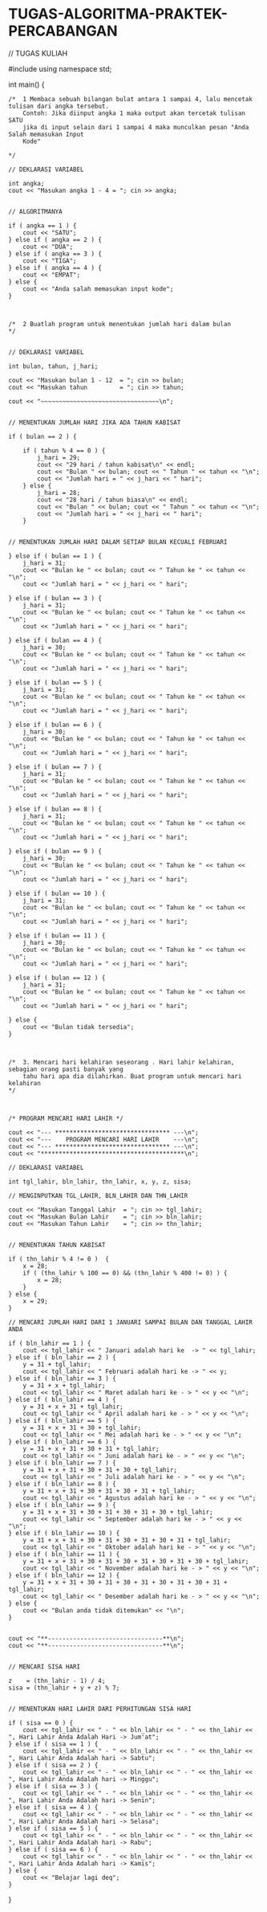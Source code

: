 # TUGAS-ALGORITMA-PRAKTEK-PERCABANGAN

// TUGAS KULIAH


#include <iostream>
using namespace std;
  
int main() {

  
	/*	1 Membaca sebuah bilangan bulat antara 1 sampai 4, lalu mencetak tulisan dari angka tersebut.
		Contoh: Jika diinput angka 1 maka output akan tercetak tulisan SATU
		jika di input selain dari 1 sampai 4 maka munculkan pesan "Anda Salah memasukan Input
		Kode"	
		
	*/
	
  	// DEKLARASI VARIABEL
  
	int angka;
	cout << "Masukan angka 1 - 4 = "; cin >> angka;
  
  
  	// ALGORITMANYA 
	
	if ( angka == 1 ) {
		cout << "SATU";
	} else if ( angka == 2 ) {
		cout << "DUA";
	} else if ( angka == 3 ) {
		cout << "TIGA";
	} else if ( angka == 4 ) {
		cout << "EMPAT";
	} else {
		cout << "Anda salah memasukan input kode";
	}
	
	
	
	/*	2 Buatlah program untuk menentukan jumlah hari dalam bulan
	*/
	
	
	// DEKLARASI VARIABEL
	
	int bulan, tahun, j_hari;
	
	cout << "Masukan bulan 1 - 12  = "; cin >> bulan;
	cout << "Masukan tahun         = "; cin >> tahun;
	
	cout << "~~~~~~~~~~~~~~~~~~~~~~~~~~~~~~~~~\n";
	
	
	// MENENTUKAN JUMLAH HARI JIKA ADA TAHUN KABISAT
	
	if ( bulan == 2 ) {
		
		if ( tahun % 4 == 0 ) {
			j_hari = 29;
			cout << "29 hari / tahun kabisat\n" << endl;
			cout << "Bulan " << bulan; cout << " Tahun " << tahun << "\n";
			cout << "Jumlah hari = " << j_hari << " hari";
		} else {
			j_hari = 28;
			cout << "28 hari / tahun biasa\n" << endl;
			cout << "Bulan " << bulan; cout << " Tahun " << tahun << "\n";
			cout << "Jumlah hari = " << j_hari << " hari";
		}
				
	
	// MENENTUKAN JUMLAH HARI DALAM SETIAP BULAN KECUALI FEBRUARI 	
	
	} else if ( bulan == 1 ) {
		j_hari = 31;
		cout << "Bulan ke " << bulan; cout << " Tahun ke " << tahun << "\n";
		cout << "Jumlah hari = " << j_hari << " hari";
		
	} else if ( bulan == 3 ) {
		j_hari = 31;
		cout << "Bulan ke " << bulan; cout << " Tahun ke " << tahun << "\n";
		cout << "Jumlah hari = " << j_hari << " hari";
	
	} else if ( bulan == 4 ) {
		j_hari = 30;
		cout << "Bulan ke " << bulan; cout << " Tahun ke " << tahun << "\n";
		cout << "Jumlah hari = " << j_hari << " hari";
	
	} else if ( bulan == 5 ) {
		j_hari = 31;
		cout << "Bulan ke " << bulan; cout << " Tahun ke " << tahun << "\n";
		cout << "Jumlah hari = " << j_hari << " hari";
	
	} else if ( bulan == 6 ) {
		j_hari = 30;
		cout << "Bulan ke " << bulan; cout << " Tahun ke " << tahun << "\n";
		cout << "Jumlah hari = " << j_hari << " hari";
	
	} else if ( bulan == 7 ) {
		j_hari = 31;
		cout << "Bulan ke " << bulan; cout << " Tahun ke " << tahun << "\n";
		cout << "Jumlah hari = " << j_hari << " hari";
	
	} else if ( bulan == 8 ) {
		j_hari = 31;
		cout << "Bulan ke " << bulan; cout << " Tahun ke " << tahun << "\n";
		cout << "Jumlah hari = " << j_hari << " hari";
	
	} else if ( bulan == 9 ) {
		j_hari = 30;
		cout << "Bulan ke " << bulan; cout << " Tahun ke " << tahun << "\n";
		cout << "Jumlah hari = " << j_hari << " hari";
	
	} else if ( bulan == 10 ) {
		j_hari = 31;
		cout << "Bulan ke " << bulan; cout << " Tahun ke " << tahun << "\n";
		cout << "Jumlah hari = " << j_hari << " hari";
	
	} else if ( bulan == 11 ) {
		j_hari = 30;
		cout << "Bulan ke " << bulan; cout << " Tahun ke " << tahun << "\n";
		cout << "Jumlah hari = " << j_hari << " hari";
	
	} else if ( bulan == 12 ) {
		j_hari = 31;
		cout << "Bulan ke " << bulan; cout << " Tahun ke " << tahun << "\n";
		cout << "Jumlah hari = " << j_hari << " hari";
	
	} else {
		cout << "Bulan tidak tersedia";
	}

	
	
	/*	3. Mencari hari kelahiran seseorang . Hari lahir kelahiran, sebagian orang pasti banyak yang
		tahu hari apa dia dilahirkan. Buat program untuk mencari hari kelahiran
	*/



	/* PROGRAM MENCARI HARI LAHIR */
	
	cout << "--- ******************************** ---\n";
	cout << "---    PROGRAM MENCARI HARI LAHIR    ---\n";
	cout << "--- ******************************** ---\n";
	cout << "****************************************\n";

	// DEKLARASI VARIABEL
	
	int tgl_lahir, bln_lahir, thn_lahir, x, y, z, sisa;

	// MENGINPUTKAN TGL_LAHIR, BLN_LAHIR DAN THN_LAHIR
	
	cout << "Masukan Tanggal Lahir 	= "; cin >> tgl_lahir;
	cout << "Masukan Bulan Lahir 	= "; cin >> bln_lahir;
	cout << "Masukan Tahun Lahir 	= "; cin >> thn_lahir;
	
	
	// MENENTUKAN TAHUN KABISAT
	
	if ( thn_lahir % 4 != 0 )  {
		x = 28;
		if ( (thn_lahir % 100 == 0) && (thn_lahir % 400 != 0) ) {
			x = 28;	
		}	
	} else {
		x = 29;	
	}
	
	// MENCARI JUMLAH HARI DARI 1 JANUARI SAMPAI BULAN DAN TANGGAL LAHIR ANDA
	
	if ( bln_lahir == 1 ) {
		cout << tgl_lahir << " Januari adalah hari ke  -> " << tgl_lahir;
	} else if ( bln_lahir == 2 ) {
		y = 31 + tgl_lahir;
		cout << tgl_lahir << " Februari adalah hari ke -> " << y;
	} else if ( bln_lahir == 3 ) {
		y = 31 + x + tgl_lahir;
		cout << tgl_lahir << " Maret adalah hari ke - > " << y << "\n";
	} else if ( bln_lahir == 4 ) {
		y = 31 + x + 31 + tgl_lahir;
		cout << tgl_lahir << " April adalah hari ke - > " << y << "\n";
	} else if ( bln_lahir == 5 ) {
		y = 31 + x + 31 + 30 + tgl_lahir;
		cout << tgl_lahir << " Mei adalah hari ke - > " << y << "\n";
	} else if ( bln_lahir == 6 ) {
		y = 31 + x + 31 + 30 + 31 + tgl_lahir;
		cout << tgl_lahir << " Juni adalah hari ke - > " << y << "\n";
	} else if ( bln_lahir == 7 ) {
		y = 31 + x + 31 + 30 + 31 + 30 + tgl_lahir;
		cout << tgl_lahir << " Juli adalah hari ke - > " << y << "\n";
	} else if ( bln_lahir == 8 ) {
		y = 31 + x + 31 + 30 + 31 + 30 + 31 + tgl_lahir;
		cout << tgl_lahir << " Agustus adalah hari ke - > " << y << "\n";
	} else if ( bln_lahir == 9 ) {
		y = 31 + x + 31 + 30 + 31 + 30 + 31 + 30 + tgl_lahir;
		cout << tgl_lahir << " September adalah hari ke - > " << y << "\n";
	} else if ( bln_lahir == 10 ) {
		y = 31 + x + 31 + 30 + 31 + 30 + 31 + 30 + 31 + tgl_lahir;
		cout << tgl_lahir << " Oktober adalah hari ke - > " << y << "\n";
	} else if ( bln_lahir == 11 ) {
		y = 31 + x + 31 + 30 + 31 + 30 + 31 + 30 + 31 + 30 + tgl_lahir;
		cout << tgl_lahir << " November adalah hari ke - > " << y << "\n";
	} else if ( bln_lahir == 12 ) {
		y = 31 + x + 31 + 30 + 31 + 30 + 31 + 30 + 31 + 30 + 31 + tgl_lahir;
		cout << tgl_lahir << " Desember adalah hari ke - > " << y << "\n";
	} else {
		cout << "Bulan anda tidak ditemukan" << "\n";
	}
	
	
	cout << "**--------------------------------**\n";
	cout << "**--------------------------------**\n";
	
	
	// MENCARI SISA HARI 
	
	z 	 = (thn_lahir - 1) / 4;
	sisa = (thn_lahir + y + z) % 7;
	
	
	// MENENTUKAN HARI LAHIR DARI PERHITUNGAN SISA HARI
	
	if ( sisa == 0 ) {
		cout << tgl_lahir << " - " << bln_lahir << " - " << thn_lahir << ", Hari Lahir Anda Adalah Hari -> Jum'at";
	} else if ( sisa == 1 ) {
		cout << tgl_lahir << " - " << bln_lahir << " - " << thn_lahir << ", Hari Lahir Anda Adalah hari -> Sabtu";
	} else if ( sisa == 2 ) {
		cout << tgl_lahir << " - " << bln_lahir << " - " << thn_lahir << ", Hari Lahir Anda Adalah hari -> Minggu";
	} else if ( sisa == 3 ) {
		cout << tgl_lahir << " - " << bln_lahir << " - " << thn_lahir << ", Hari Lahir Anda Adalah hari -> Senin";
	} else if ( sisa == 4 ) {
		cout << tgl_lahir << " - " << bln_lahir << " - " << thn_lahir << ", Hari Lahir Anda Adalah hari -> Selasa";
	} else if ( sisa == 5 ) {
		cout << tgl_lahir << " - " << bln_lahir << " - " << thn_lahir << ", Hari Lahir Anda Adalah hari -> Rabu";
	} else if ( sisa == 6 ) {
		cout << tgl_lahir << " - " << bln_lahir << " - " << thn_lahir << ", Hari Lahir Anda Adalah hari -> Kamis";
	} else {
		cout << "Belajar lagi deq";
	}
  
  
}

